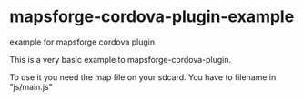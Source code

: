 mapsforge-cordova-plugin-example
================================

example for mapsforge cordova plugin

This is a very basic example to mapsforge-cordova-plugin.

To use it you need the map file on your sdcard. 
You have to filename in "js/main.js"


